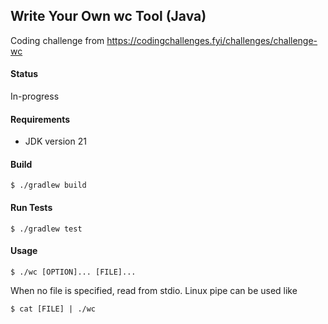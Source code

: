 ## Write Your Own wc Tool (Java)
Coding challenge from https://codingchallenges.fyi/challenges/challenge-wc


#### Status

In-progress

#### Requirements

* JDK version 21

#### Build
`$ ./gradlew build`

#### Run Tests

`$ ./gradlew test`

#### Usage

`$ ./wc [OPTION]... [FILE]...`

When no file is specified, read from stdio.
Linux pipe can be used like

`$ cat [FILE] | ./wc`


